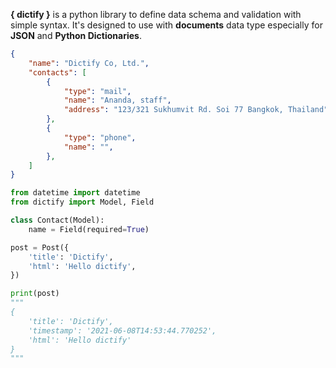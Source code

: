 **{ dictify }** is a python library to define data schema
and validation with simple syntax. It's designed
to use with **documents** data type especially for **JSON** and
**Python Dictionaries**.

```json
{
    "name": "Dictify Co, Ltd.",
    "contacts": [
        {
            "type": "mail",
            "name": "Ananda, staff",
            "address": "123/321 Sukhumvit Rd. Soi 77 Bangkok, Thailand",
        },
        {
            "type": "phone",
            "name": "",
        },
    ]
}
```

```python
from datetime import datetime
from dictify import Model, Field

class Contact(Model):
    name = Field(required=True)

post = Post({
    'title': 'Dictify',
    'html': 'Hello dictify',
})

print(post)
"""
{
    'title': 'Dictify',
    'timestamp': '2021-06-08T14:53:44.770252',
    'html': 'Hello dictify'
}
"""